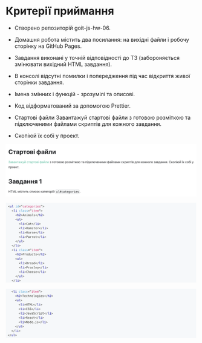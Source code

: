 # Критерії приймання

- Створено репозиторій goit-js-hw-06.

- Домашня робота містить два посилання: на вихідні файли і робочу сторінку на
  GitHub Pages.

- Завдання виконані у точній відповідності до ТЗ (забороняється змінювати
  вихідний HTML завдання).

- В консолі відсутні помилки і попередження під час відкриття живої сторінки
  завдання.

- Імена змінних і функцій - зрозумілі та описові.

- Код відформатований за допомогою Prettier.

- Стартові файли Завантажуй стартові файли з готовою розміткою та підключеними
  файлами скриптів для кожного завдання.

- Скопіюй їх собі у проект.

![GitHub actions settings](./assets/text-1.png)

![GitHub actions settings](./assets/text-2.png)

![GitHub actions settings](./assets/text-3.png)
